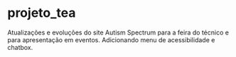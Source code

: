 # projeto_tea
Atualizações e evoluções do site Autism Spectrum para a feira do técnico e para apresentação em eventos. Adicionando menu de acessibilidade e chatbox.
